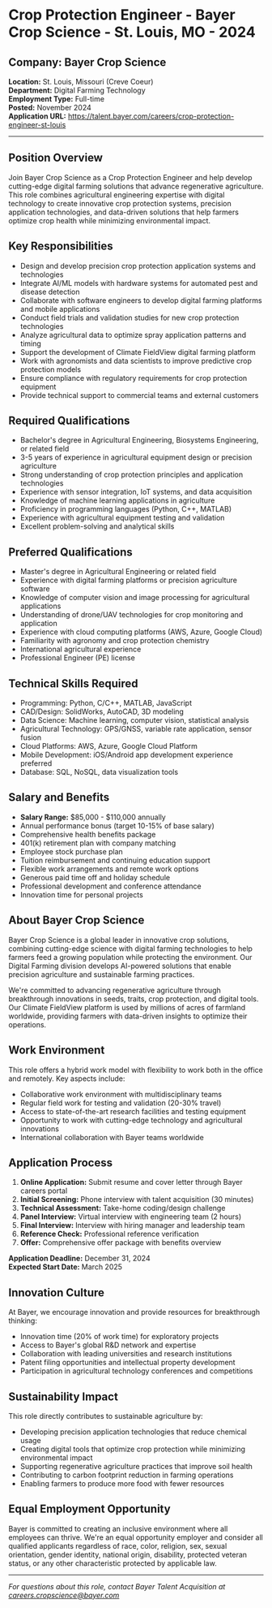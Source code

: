 # Crop Protection Engineer - Bayer Crop Science - St. Louis, MO - 2024

## Company: Bayer Crop Science
**Location:** St. Louis, Missouri (Creve Coeur)  
**Department:** Digital Farming Technology  
**Employment Type:** Full-time  
**Posted:** November 2024  
**Application URL:** https://talent.bayer.com/careers/crop-protection-engineer-st-louis

---

## Position Overview

Join Bayer Crop Science as a Crop Protection Engineer and help develop cutting-edge digital farming solutions that advance regenerative agriculture. This role combines agricultural engineering expertise with digital technology to create innovative crop protection systems, precision application technologies, and data-driven solutions that help farmers optimize crop health while minimizing environmental impact.

## Key Responsibilities

- Design and develop precision crop protection application systems and technologies
- Integrate AI/ML models with hardware systems for automated pest and disease detection
- Collaborate with software engineers to develop digital farming platforms and mobile applications
- Conduct field trials and validation studies for new crop protection technologies
- Analyze agricultural data to optimize spray application patterns and timing
- Support the development of Climate FieldView digital farming platform
- Work with agronomists and data scientists to improve predictive crop protection models
- Ensure compliance with regulatory requirements for crop protection equipment
- Provide technical support to commercial teams and external customers

## Required Qualifications

- Bachelor's degree in Agricultural Engineering, Biosystems Engineering, or related field
- 3-5 years of experience in agricultural equipment design or precision agriculture
- Strong understanding of crop protection principles and application technologies
- Experience with sensor integration, IoT systems, and data acquisition
- Knowledge of machine learning applications in agriculture
- Proficiency in programming languages (Python, C++, MATLAB)
- Experience with agricultural equipment testing and validation
- Excellent problem-solving and analytical skills

## Preferred Qualifications

- Master's degree in Agricultural Engineering or related field
- Experience with digital farming platforms or precision agriculture software
- Knowledge of computer vision and image processing for agricultural applications
- Understanding of drone/UAV technologies for crop monitoring and application
- Experience with cloud computing platforms (AWS, Azure, Google Cloud)
- Familiarity with agronomy and crop protection chemistry
- International agricultural experience
- Professional Engineer (PE) license

## Technical Skills Required

- Programming: Python, C/C++, MATLAB, JavaScript
- CAD/Design: SolidWorks, AutoCAD, 3D modeling
- Data Science: Machine learning, computer vision, statistical analysis
- Agricultural Technology: GPS/GNSS, variable rate application, sensor fusion
- Cloud Platforms: AWS, Azure, Google Cloud Platform
- Mobile Development: iOS/Android app development experience preferred
- Database: SQL, NoSQL, data visualization tools

## Salary and Benefits

- **Salary Range:** $85,000 - $110,000 annually
- Annual performance bonus (target 10-15% of base salary)
- Comprehensive health benefits package
- 401(k) retirement plan with company matching
- Employee stock purchase plan
- Tuition reimbursement and continuing education support
- Flexible work arrangements and remote work options
- Generous paid time off and holiday schedule
- Professional development and conference attendance
- Innovation time for personal projects

## About Bayer Crop Science

Bayer Crop Science is a global leader in innovative crop solutions, combining cutting-edge science with digital farming technologies to help farmers feed a growing population while protecting the environment. Our Digital Farming division develops AI-powered solutions that enable precision agriculture and sustainable farming practices.

We're committed to advancing regenerative agriculture through breakthrough innovations in seeds, traits, crop protection, and digital tools. Our Climate FieldView platform is used by millions of acres of farmland worldwide, providing farmers with data-driven insights to optimize their operations.

## Work Environment

This role offers a hybrid work model with flexibility to work both in the office and remotely. Key aspects include:
- Collaborative work environment with multidisciplinary teams
- Regular field work for testing and validation (20-30% travel)
- Access to state-of-the-art research facilities and testing equipment
- Opportunity to work with cutting-edge technology and agricultural innovations
- International collaboration with Bayer teams worldwide

## Application Process

1. **Online Application:** Submit resume and cover letter through Bayer careers portal
2. **Initial Screening:** Phone interview with talent acquisition (30 minutes)
3. **Technical Assessment:** Take-home coding/design challenge
4. **Panel Interview:** Virtual interview with engineering team (2 hours)
5. **Final Interview:** Interview with hiring manager and leadership team
6. **Reference Check:** Professional reference verification
7. **Offer:** Comprehensive offer package with benefits overview

**Application Deadline:** December 31, 2024  
**Expected Start Date:** March 2025

## Innovation Culture

At Bayer, we encourage innovation and provide resources for breakthrough thinking:
- Innovation time (20% of work time) for exploratory projects
- Access to Bayer's global R&D network and expertise
- Collaboration with leading universities and research institutions
- Patent filing opportunities and intellectual property development
- Participation in agricultural technology conferences and competitions

## Sustainability Impact

This role directly contributes to sustainable agriculture by:
- Developing precision application technologies that reduce chemical usage
- Creating digital tools that optimize crop protection while minimizing environmental impact
- Supporting regenerative agriculture practices that improve soil health
- Contributing to carbon footprint reduction in farming operations
- Enabling farmers to produce more food with fewer resources

## Equal Employment Opportunity

Bayer is committed to creating an inclusive environment where all employees can thrive. We're an equal opportunity employer and consider all qualified applicants regardless of race, color, religion, sex, sexual orientation, gender identity, national origin, disability, protected veteran status, or any other characteristic protected by applicable law.

---

*For questions about this role, contact Bayer Talent Acquisition at careers.cropscience@bayer.com*